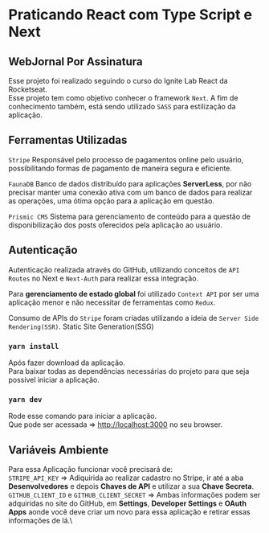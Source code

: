 
# Praticando React com Type Script e Next
## WebJornal Por Assinatura
Esse projeto foi realizado seguindo o curso do Ignite Lab React da Rocketseat.\
Esse projeto tem como objetivo conhecer o framework `Next`.
A fim de conhecimento também, está sendo utilizado `SASS` para estilização da aplicação.

## Ferramentas Utilizadas
`Stripe`
Responsável pelo processo de pagamentos online pelo usuário, possibilitando formas de pagamento de maneira segura e eficiente.

`FaunaDB`
Banco de dados distribuído para aplicações **ServerLess**, por não precisar manter uma conexão ativa com um banco de dados para realizar as operações, uma ótima opção para a aplicação em questão.

`Prismic CMS`
Sistema para gerenciamento de conteúdo para a questão de disponibilização dos posts oferecidos pela aplicação ao usuário.

## Autenticação
Autenticação realizada através do GitHub, utilizando conceitos de `API Routes` no Next e `Next-Auth` para realizar essa integração.

<DESCONSIDERAR>Para **gerenciamento de estado global** foi utilizado `Context API` por ser uma aplicação menor e não necessitar de ferramentas como `Redux`.

Consumo de APIs do `Stripe` foram criadas utilizando a ideia de `Server Side Rendering(SSR)`. Static Site Generation(SSG)


### `yarn install`
Após fazer download da aplicação.\
Para baixar todas as dependências necessárias do projeto para que seja possível iniciar a aplicação.

### `yarn dev`
Rode esse comando para iniciar a aplicação.\
Que pode ser acessada => [http://localhost:3000](http://localhost:3000) no seu browser.

## Variáveis Ambiente
Para essa Aplicação funcionar você precisará de: \
`STRIPE_API_KEY` => Adiquirida ao realizar cadastro no Stripe, ir até a aba **Desenvolvedores** e depois **Chaves de API** e utilizar a sua **Chave Secreta**.\
`GITHUB_CLIENT_ID` e `GITHUB_CLIENT_SECRET` => Ambas informações podem ser adquiridas no site do GitHub, em **Settings**, **Developer Settings** e **OAuth Apps** aonde você deve criar um novo para essa aplicação e retirar essas informações de lá.\
